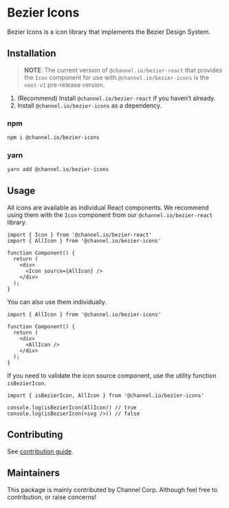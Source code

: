 # Bezier Icons

Bezier Icons is a icon library that implements the Bezier Design System.

## Installation

> **NOTE**: The current version of `@channel.io/bezier-react` that provides the `Icon` component for use with `@channel.io/bezier-icons` is the `next-v1` pre-release version.

1. (Recommend) Install `@channel.io/bezier-react` if you haven’t already.
2. Install `@channel.io/bezier-icons` as a dependency.

### npm

```bash
npm i @channel.io/bezier-icons
```

### yarn

```bash
yarn add @channel.io/bezier-icons
```

## Usage

All icons are available as individual React components. We recommend using them with the `Icon` component from our `@channel.io/bezier-react` library.

```tsx
import { Icon } from '@channel.io/bezier-react'
import { AllIcon } from '@channel.io/bezier-icons'

function Component() {
  return (
    <div>
      <Icon source={AllIcon} />
    </div>
  );
}
```

You can also use them individually.

```tsx
import { AllIcon } from '@channel.io/bezier-icons'

function Component() {
  return (
    <div>
      <AllIcon />
    </div>
  );
}
```

If you need to validate the icon source component, use the utility function `isBezierIcon`.

```tsx
import { isBezierIcon, AllIcon } from '@channel.io/bezier-icons'

console.log(isBezierIcon(AllIcon)) // true
console.log(isBezierIcon(<svg />)) // false
```

## Contributing

See [contribution guide](../../CONTRIBUTING.md).

## Maintainers

This package is mainly contributed by Channel Corp. Although feel free to contribution, or raise concerns!
